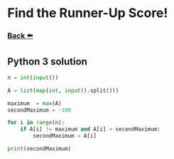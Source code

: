 
# Find the Runner-Up Score!
### [Back ⬅️](README.md)

## **Python 3** solution

```py
n = int(input())

A = list(map(int, input().split()))

maximum  = max(A)
secondMaximum = -100

for i in range(n):
    if A[i] != maximum and A[i] > secondMaximum:
        secondMaximum = A[i]

print(secondMaximum)
```